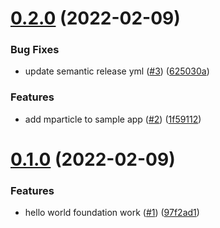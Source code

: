 # [0.2.0](https://github.com/mParticle/mparticle-android-sample-apps-internal/compare/v0.1.0...v0.2.0) (2022-02-09)


### Bug Fixes

* update semantic release yml ([#3](https://github.com/mParticle/mparticle-android-sample-apps-internal/issues/3)) ([625030a](https://github.com/mParticle/mparticle-android-sample-apps-internal/commit/625030ad7a3aaac79f0ed0275c38ae1beaafb40d))


### Features

* add mparticle to sample app ([#2](https://github.com/mParticle/mparticle-android-sample-apps-internal/issues/2)) ([1f59112](https://github.com/mParticle/mparticle-android-sample-apps-internal/commit/1f591121666e709ce5207e6d70c49fcac1d4d2d0))

# [0.1.0](https://github.com/mParticle/mparticle-android-sample-apps-internal/compare/v0.0.1...v0.1.0) (2022-02-09)


### Features

* hello world foundation work ([#1](https://github.com/mParticle/mparticle-android-sample-apps-internal/issues/1)) ([97f2ad1](https://github.com/mParticle/mparticle-android-sample-apps-internal/commit/97f2ad1cd5595ac0cea1ee0023b464977a5354d2))
